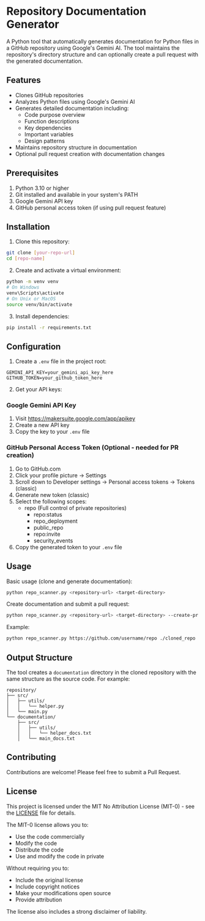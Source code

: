 # Repository Documentation Generator

A Python tool that automatically generates documentation for Python files in a GitHub repository using Google's Gemini AI. The tool maintains the repository's directory structure and can optionally create a pull request with the generated documentation.

## Features

- Clones GitHub repositories
- Analyzes Python files using Google's Gemini AI
- Generates detailed documentation including:
  - Code purpose overview
  - Function descriptions
  - Key dependencies
  - Important variables
  - Design patterns
- Maintains repository structure in documentation
- Optional pull request creation with documentation changes

## Prerequisites

1. Python 3.10 or higher
2. Git installed and available in your system's PATH
3. Google Gemini API key
4. GitHub personal access token (if using pull request feature)

## Installation

1. Clone this repository:
```bash
git clone [your-repo-url]
cd [repo-name]
```

2. Create and activate a virtual environment:
```bash
python -m venv venv
# On Windows
venv\Scripts\activate
# On Unix or MacOS
source venv/bin/activate
```

3. Install dependencies:
```bash
pip install -r requirements.txt
```

## Configuration

1. Create a `.env` file in the project root:
```
GEMINI_API_KEY=your_gemini_api_key_here
GITHUB_TOKEN=your_github_token_here
```

2. Get your API keys:

### Google Gemini API Key
1. Visit https://makersuite.google.com/app/apikey
2. Create a new API key
3. Copy the key to your `.env` file

### GitHub Personal Access Token (Optional - needed for PR creation)
1. Go to GitHub.com
2. Click your profile picture → Settings
3. Scroll down to Developer settings → Personal access tokens → Tokens (classic)
4. Generate new token (classic)
5. Select the following scopes:
   - repo (Full control of private repositories)
     - repo:status
     - repo_deployment
     - public_repo
     - repo:invite
     - security_events
6. Copy the generated token to your `.env` file

## Usage

Basic usage (clone and generate documentation):
```bash
python repo_scanner.py <repository-url> <target-directory>
```

Create documentation and submit a pull request:
```bash
python repo_scanner.py <repository-url> <target-directory> --create-pr
```

Example:
```bash
python repo_scanner.py https://github.com/username/repo ./cloned_repo
```

## Output Structure

The tool creates a `documentation` directory in the cloned repository with the same structure as the source code. For example:

```
repository/
├── src/
│   ├── utils/
│   │   └── helper.py
│   └── main.py
└── documentation/
    ├── src/
    │   ├── utils/
    │   │   └── helper_docs.txt
    │   └── main_docs.txt
```

## Contributing

Contributions are welcome! Please feel free to submit a Pull Request.

## License

This project is licensed under the MIT No Attribution License (MIT-0) - see the [LICENSE](LICENSE) file for details.

The MIT-0 license allows you to:
- Use the code commercially
- Modify the code
- Distribute the code
- Use and modify the code in private

Without requiring you to:
- Include the original license
- Include copyright notices
- Make your modifications open source
- Provide attribution

The license also includes a strong disclaimer of liability.
